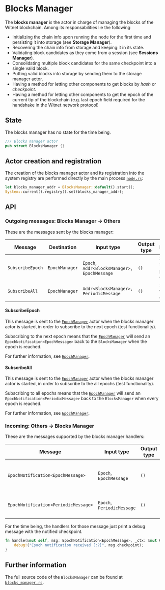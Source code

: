# Blocks Manager

The __blocks manager__ is the actor in charge of managing the blocks of the Witnet blockchain. Among its responsabilities lie the following:

* Initializing the chain info upon running the node for the first time and persisting it into storage (see **Storage Manager**).
* Recovering the chain info from storage and keeping it in its state.
* Validating block candidates as they come from a session (see **Sessions Manager**).
* Consolidating multiple block candidates for the same checkpoint into a single valid block.
* Putting valid blocks into storage by sending them to the storage manager actor.
* Having a method for letting other components to get blocks by *hash* or *checkpoint*.
* Having a method for letting other components to get the epoch of the current tip of the blockchain (e.g. last epoch field required for the handshake in the Witnet network protocol)

## State

The blocks manager has no state for the time being.

```rust
/// Blocks manager actor
pub struct BlocksManager {}
```

## Actor creation and registration

The creation of the blocks manager actor and its registration into the system registry are
performed directly by the main process [`node.rs`][noders]:

```rust
let blocks_manager_addr = BlocksManager::default().start();
System::current().registry().set(blocks_manager_addr);
```

## API

### Outgoing messages: Blocks Manager -> Others

These are the messages sent by the blocks manager:

| Message           | Destination       | Input type                                    | Output type   | Description                       |
|-------------------|-------------------|-----------------------------------------------|---------------|-----------------------------------| 
| `SubscribeEpoch`  | `EpochManager`    | `Epoch`, `Addr<BlocksManager>, EpochMessage`  | `()`          | Subscribe to a particular epoch   |  
| `SubscribeAll`    | `EpochManager`    | `Addr<BlocksManager>, PeriodicMessage`        | `()`          | Subscribe to all epochs           |

#### SubscribeEpoch

This message is sent to the [`EpochManager`][epoch_manager] actor when the blocks manager actor is
started, in order to subscribe to the next epoch (test functionality).

Subscribing to the next epoch means that the [`EpochManager`][epoch_manager] will send an
`EpochNotification<EpochMessage>` back to the `BlocksManager` when the epoch is reached.

For further information, see [`EpochManager`][epoch_manager].

#### SubscribeAll

This message is sent to the [`EpochManager`][epoch_manager] actor when the blocks manager actor is
started, in order to subscribe to the all epochs (test functionality).

Subscribing to all epochs means that the [`EpochManager`][epoch_manager] will send an
`EpochNotification<PeriodicMessage>` back to the `BlocksManager` when every epoch is reached.

For further information, see [`EpochManager`][epoch_manager].

### Incoming: Others -> Blocks Manager

These are the messages supported by the blocks manager handlers:

| Message                               | Input type                    | Output type   | Description                           |
|---------------------------------------|-------------------------------|---------------| --------------------------------------|
| `EpochNotification<EpochMessage>`     | `Epoch`, `EpochMessage`       | `()`          | The requested epoch has been reached  | 
| `EpochNotification<PeriodicMessage>`  | `Epoch`, `PeriodicMessage`    | `()`          | A new epoch has been reached          |

For the time being, the handlers for those message just print a debug message with the notified
checkpoint. 

```rust
fn handle(&mut self, msg: EpochNotification<EpochMessage>, _ctx: &mut Context<Self>) {
    debug!("Epoch notification received {:?}", msg.checkpoint);
}
```

## Further information

The full source code of the `BlocksManager` can be found at [`blocks_manager.rs`][blocks_manager].

[blocks_manager]: https://github.com/witnet/witnet-rust/blob/master/core/src/actors/blocks_manager.rs
[epoch_manager]: https://github.com/witnet/witnet-rust/blob/master/core/src/actors/epoch_manager.rs
[noders]: https://github.com/witnet/witnet-rust/blob/master/core/src/actors/node.rs
